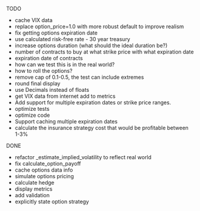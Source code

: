TODO

* cache VIX data
* replace option_price=1.0 with more robust default to improve realism
* fix getting options expiration date
* use calculated risk-free rate - 30 year treasury
* increase options duration (what should the ideal duration be?)
* number of contracts to buy at what strike price with what expiration date
* expiration date of contracts
* how can we test this is in the real world?
* how to roll the options?
* remove cap of 0.1-0.5, the test can include extremes
* round final display
* use Decimals instead of floats
* get VIX data from internet add to metrics
* Add support for multiple expiration dates or strike price ranges.
* optimize tests
* optimize code
* Support caching multiple expiration dates
* calculate the insurance strategy cost that would be profitable between 1-3%


DONE
* refactor _estimate_implied_volatility to reflect real world
* fix calculate_option_payoff
* cache options data info
* simulate options pricing
* calculate hedge
* display metrics
* add validation
* explicitly state option strategy